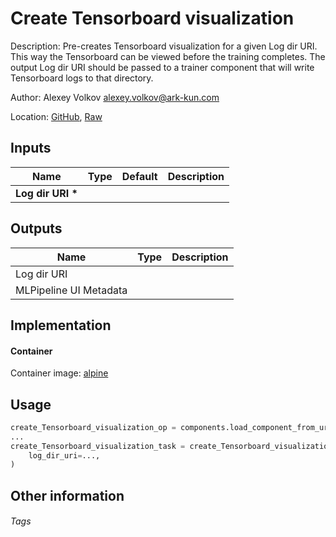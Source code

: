 <!-- BEGIN_GENERATED_CONTENT -->
# Create Tensorboard visualization

Description: Pre-creates Tensorboard visualization for a given Log dir URI.
This way the Tensorboard can be viewed before the training completes.
The output Log dir URI should be passed to a trainer component that will write Tensorboard logs to that directory.

Author: Alexey Volkov <alexey.volkov@ark-kun.com>

Location: [GitHub](https://github.com/Ark-kun/pipeline_components/blob/master/components/tensorflow/tensorboard/prepare_tensorboard/component.yaml), [Raw](https://raw.githubusercontent.com/Ark-kun/pipeline_components/master/components/tensorflow/tensorboard/prepare_tensorboard/component.yaml)

## Inputs

|Name|Type|Default|Description|
|-|-|-|-|
|**Log dir URI** **\***||||

## Outputs

|Name|Type|Description|
|-|-|-|
|Log dir URI|||
|MLPipeline UI Metadata|||

## Implementation

#### Container

Container image: [alpine](https://hub.docker.com/r/_/)

## Usage

```python
create_Tensorboard_visualization_op = components.load_component_from_url("https://raw.githubusercontent.com/Ark-kun/pipeline_components/master/components/tensorflow/tensorboard/prepare_tensorboard/component.yaml")
...
create_Tensorboard_visualization_task = create_Tensorboard_visualization_op(
    log_dir_uri=...,
)
```

## Other information

###### Tags

<!-- END_GENERATED_CONTENT -->
